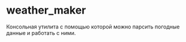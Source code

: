 # weather_maker
Консольная утилита с помощью которой можно парсить погодные данные и работать с ними.
